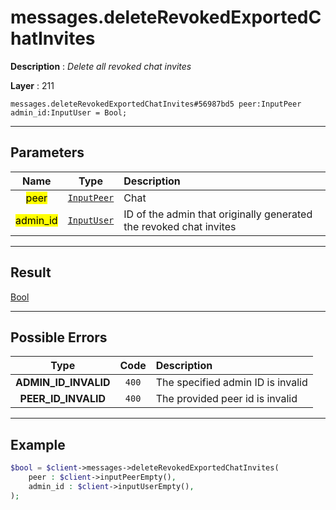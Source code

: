 # messages.deleteRevokedExportedChatInvites

**Description** : *Delete all revoked chat invites*

**Layer** : 211

```tl
messages.deleteRevokedExportedChatInvites#56987bd5 peer:InputPeer admin_id:InputUser = Bool;
```

---

## Parameters

| Name | Type | Description |
| :---: | :---: | :--- |
| <mark>peer</mark> | [`InputPeer`](type/InputPeer) | Chat |
| <mark>admin_id</mark> | [`InputUser`](type/InputUser) | ID of the admin that originally generated the revoked chat invites |

---

## Result

[Bool](type/Bool)

---

## Possible Errors

| Type | Code | Description |
| :---: | :---: | :--- |
| **ADMIN_ID_INVALID** | `400` | The specified admin ID is invalid |
| **PEER_ID_INVALID** | `400` | The provided peer id is invalid |

---

## Example

```php
$bool = $client->messages->deleteRevokedExportedChatInvites(
	peer : $client->inputPeerEmpty(),
	admin_id : $client->inputUserEmpty(),
);
```
